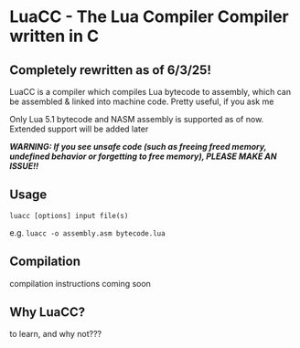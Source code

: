 # LuaCC - The Lua Compiler Compiler written in C
## Completely rewritten as of 6/3/25!
LuaCC is a compiler which compiles Lua bytecode to assembly, which can be assembled & linked into machine code. Pretty useful, if you ask me

Only Lua 5.1 bytecode and NASM assembly is supported as of now. Extended support will be added later

***WARNING: If you see unsafe code (such as freeing freed memory, undefined behavior or forgetting to free memory), PLEASE MAKE AN ISSUE!!***

## Usage
```
luacc [options] input file(s)
```
e.g. `luacc -o assembly.asm bytecode.lua`

## Compilation
compilation instructions coming soon

## Why LuaCC?
to learn, and why not???

